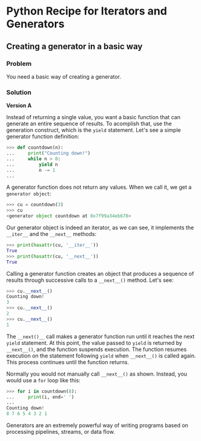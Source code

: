 # Python Recipe for Iterators and Generators

## Creating a generator in a basic way

### Problem

You need a basic way of creating a generator.

### Solution

**Version A**

Instead of returning a single value, you want a basic function that can 
generate an entire sequence of results. To acomplish that, use the 
generation construct, which is the `yield` statement. Let's see a simple 
generator function definition:

```python
>>> def countdown(n):
...     print("Counting down!")
...     while n > 0:
...         yield n
...         n -= 1
...
```

A generator function does not return any values. When we call it, we get 
a `generator object`:

```python
>>> cu = countdown(3)
>>> cu
<generator object countdown at 0x7f99a34eb678>
```

Our generator object is indeed an iterator, as we can see, it implements 
the `__iter__` and the `__next__` methods:

```python
>>> print(hasattr(cu, '__iter__'))
True
>>> print(hasattr(cu, '__next__'))
True
```

Calling a generator function creates an object that produces a sequence 
of results through successive calls to a `__next__()` method. Let's see:

```python
>>> cu.__next__()
Counting down!
3
>>> cu.__next__()
2
>>> cu.__next__()
1
```

The `__next()__` call makes a generator function run until it reaches 
the next `yield` statement. At this point, the value passed to `yield` 
is returned by `__next__()`, and the function suspends execution. The 
function resumes execution on the statement following `yield` 
when `__next__()` is called again. This process continues until the 
function returns.

Normally you would not manually call `__next__()` as shown. Instead, you 
would use a `for` loop like this:

```python
>>> for i in countdown(8):
...     print(i, end=' ')
...
Counting down!
8 7 6 5 4 3 2 1
```

Generators are an extremely powerful way of writing programs based on 
processing pipelines, streams, or data flow.
